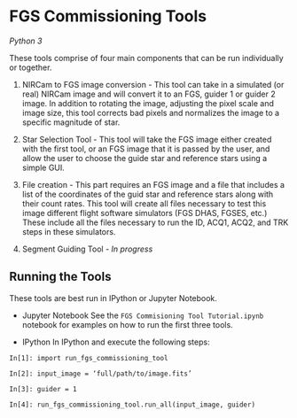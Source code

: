 FGS Commissioning Tools
=======================

*Python 3*

These tools comprise of four main components that can be run individually
or together.

1. NIRCam to FGS image conversion -
This tool can take in a simulated (or real) NIRCam image and will convert
it to an FGS, guider 1 or guider 2 image. In addition to rotating the image, adjusting the pixel scale and
image size, this tool corrects bad pixels and normalizes the image to
a specific magnitude of star.


2. Star Selection Tool -
This tool will take the FGS image either created with the first tool, or
an FGS image that it is passed by the user, and allow the user to choose
the guide star and reference stars using a simple GUI.


3. File creation -
This part requires an FGS image and a file that includes a list of the
coordinates of the guid star and reference stars along with their count
rates. This tool will create all files necessary to test this image different
flight software simulators (FGS DHAS, FGSES, etc.) These include all the
files necessary to run the ID, ACQ1, ACQ2, and TRK steps in these simulators.


4. Segment Guiding Tool -
*In progress*


Running the Tools
-----------------
These tools are best run in IPython or Jupyter Notebook.

* Jupyter Notebook
See the `FGS Commisioning Tool Tutorial.ipynb` notebook for examples on how
to run the first three tools.

* IPython
In IPython and execute the following steps:

```
In[1]: import run_fgs_commissioning_tool

In[2]: input_image = ‘full/path/to/image.fits’

In[3]: guider = 1

In[4]: run_fgs_commissioning_tool.run_all(input_image, guider)
```
